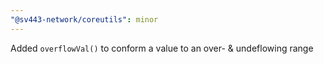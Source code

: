 ```yaml
---
"@sv443-network/coreutils": minor
---
```


Added `overflowVal()` to conform a value to an over- & undeflowing range
